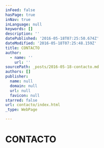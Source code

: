 ```yaml
---
inFeed: false
hasPage: true
inNav: true
inLanguage: null
keywords: []
description: ''
datePublished: '2016-05-18T07:25:50.674Z'
dateModified: '2016-05-18T07:25:48.159Z'
title: CONTACTO
author:
  - name: ''
    url: ''
sourcePath: _posts/2016-05-18-contacto.md
authors: []
publisher:
  name: null
  domain: null
  url: null
  favicon: null
starred: false
url: contacto/index.html
_type: WebPage

---
```

# CONTACTO